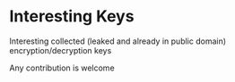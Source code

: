 # Interesting Keys

Interesting collected (leaked and already in public domain) encryption/decryption keys 

Any contribution is welcome
